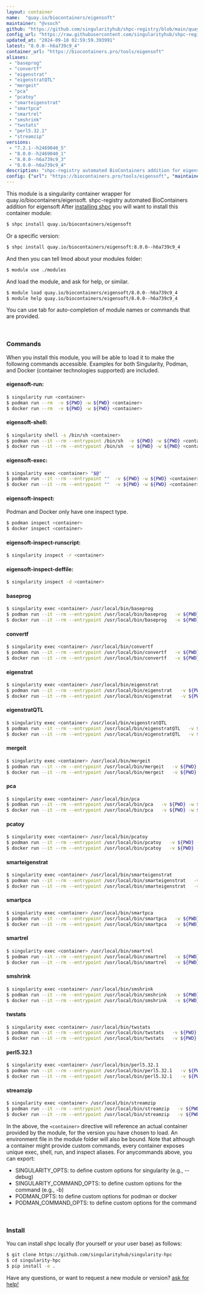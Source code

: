 ```yaml
---
layout: container
name:  "quay.io/biocontainers/eigensoft"
maintainer: "@vsoch"
github: "https://github.com/singularityhub/shpc-registry/blob/main/quay.io/biocontainers/eigensoft/container.yaml"
config_url: "https://raw.githubusercontent.com/singularityhub/shpc-registry/main/quay.io/biocontainers/eigensoft/container.yaml"
updated_at: "2024-09-18 02:59:59.393991"
latest: "8.0.0--h6a739c9_4"
container_url: "https://biocontainers.pro/tools/eigensoft"
aliases:
 - "baseprog"
 - "convertf"
 - "eigenstrat"
 - "eigenstratQTL"
 - "mergeit"
 - "pca"
 - "pcatoy"
 - "smarteigenstrat"
 - "smartpca"
 - "smartrel"
 - "smshrink"
 - "twstats"
 - "perl5.32.1"
 - "streamzip"
versions:
 - "7.2.1--h2469040_5"
 - "8.0.0--h2469040_1"
 - "8.0.0--h6a739c9_3"
 - "8.0.0--h6a739c9_4"
description: "shpc-registry automated BioContainers addition for eigensoft"
config: {"url": "https://biocontainers.pro/tools/eigensoft", "maintainer": "@vsoch", "description": "shpc-registry automated BioContainers addition for eigensoft", "latest": {"8.0.0--h6a739c9_4": "sha256:ee41b744392c271567f8fc308881ecd346d7efa1206d80624696973886fd543e"}, "tags": {"7.2.1--h2469040_5": "sha256:9456610b45716dfa6c5dfad81b4ae981dd0662bf7ae4c2b5317d42a28db4946e", "8.0.0--h2469040_1": "sha256:3b9a72b2081b685fbb21802396c9a08436b5c333c87b1010899828cb4c81d02a", "8.0.0--h6a739c9_3": "sha256:cf1b307bb5395b1f39317f3c8c177f96f6adbb38b6237de7acad090e7a3bc6ba", "8.0.0--h6a739c9_4": "sha256:ee41b744392c271567f8fc308881ecd346d7efa1206d80624696973886fd543e"}, "docker": "quay.io/biocontainers/eigensoft", "aliases": {"baseprog": "/usr/local/bin/baseprog", "convertf": "/usr/local/bin/convertf", "eigenstrat": "/usr/local/bin/eigenstrat", "eigenstratQTL": "/usr/local/bin/eigenstratQTL", "mergeit": "/usr/local/bin/mergeit", "pca": "/usr/local/bin/pca", "pcatoy": "/usr/local/bin/pcatoy", "smarteigenstrat": "/usr/local/bin/smarteigenstrat", "smartpca": "/usr/local/bin/smartpca", "smartrel": "/usr/local/bin/smartrel", "smshrink": "/usr/local/bin/smshrink", "twstats": "/usr/local/bin/twstats", "perl5.32.1": "/usr/local/bin/perl5.32.1", "streamzip": "/usr/local/bin/streamzip"}}
---
```


This module is a singularity container wrapper for quay.io/biocontainers/eigensoft.
shpc-registry automated BioContainers addition for eigensoft
After [installing shpc](#install) you will want to install this container module:


```bash
$ shpc install quay.io/biocontainers/eigensoft
```

Or a specific version:

```bash
$ shpc install quay.io/biocontainers/eigensoft:8.0.0--h6a739c9_4
```

And then you can tell lmod about your modules folder:

```bash
$ module use ./modules
```

And load the module, and ask for help, or similar.

```bash
$ module load quay.io/biocontainers/eigensoft/8.0.0--h6a739c9_4
$ module help quay.io/biocontainers/eigensoft/8.0.0--h6a739c9_4
```

You can use tab for auto-completion of module names or commands that are provided.

<br>

### Commands

When you install this module, you will be able to load it to make the following commands accessible.
Examples for both Singularity, Podman, and Docker (container technologies supported) are included.

#### eigensoft-run:

```bash
$ singularity run <container>
$ podman run --rm  -v ${PWD} -w ${PWD} <container>
$ docker run --rm  -v ${PWD} -w ${PWD} <container>
```

#### eigensoft-shell:

```bash
$ singularity shell -s /bin/sh <container>
$ podman run --it --rm --entrypoint /bin/sh  -v ${PWD} -w ${PWD} <container>
$ docker run --it --rm --entrypoint /bin/sh  -v ${PWD} -w ${PWD} <container>
```

#### eigensoft-exec:

```bash
$ singularity exec <container> "$@"
$ podman run --it --rm --entrypoint ""  -v ${PWD} -w ${PWD} <container> "$@"
$ docker run --it --rm --entrypoint ""  -v ${PWD} -w ${PWD} <container> "$@"
```

#### eigensoft-inspect:

Podman and Docker only have one inspect type.

```bash
$ podman inspect <container>
$ docker inspect <container>
```

#### eigensoft-inspect-runscript:

```bash
$ singularity inspect -r <container>
```

#### eigensoft-inspect-deffile:

```bash
$ singularity inspect -d <container>
```


#### baseprog

```bash
$ singularity exec <container> /usr/local/bin/baseprog
$ podman run --it --rm --entrypoint /usr/local/bin/baseprog   -v ${PWD} -w ${PWD} <container> -c " $@"
$ docker run --it --rm --entrypoint /usr/local/bin/baseprog   -v ${PWD} -w ${PWD} <container> -c " $@"
```


#### convertf

```bash
$ singularity exec <container> /usr/local/bin/convertf
$ podman run --it --rm --entrypoint /usr/local/bin/convertf   -v ${PWD} -w ${PWD} <container> -c " $@"
$ docker run --it --rm --entrypoint /usr/local/bin/convertf   -v ${PWD} -w ${PWD} <container> -c " $@"
```


#### eigenstrat

```bash
$ singularity exec <container> /usr/local/bin/eigenstrat
$ podman run --it --rm --entrypoint /usr/local/bin/eigenstrat   -v ${PWD} -w ${PWD} <container> -c " $@"
$ docker run --it --rm --entrypoint /usr/local/bin/eigenstrat   -v ${PWD} -w ${PWD} <container> -c " $@"
```


#### eigenstratQTL

```bash
$ singularity exec <container> /usr/local/bin/eigenstratQTL
$ podman run --it --rm --entrypoint /usr/local/bin/eigenstratQTL   -v ${PWD} -w ${PWD} <container> -c " $@"
$ docker run --it --rm --entrypoint /usr/local/bin/eigenstratQTL   -v ${PWD} -w ${PWD} <container> -c " $@"
```


#### mergeit

```bash
$ singularity exec <container> /usr/local/bin/mergeit
$ podman run --it --rm --entrypoint /usr/local/bin/mergeit   -v ${PWD} -w ${PWD} <container> -c " $@"
$ docker run --it --rm --entrypoint /usr/local/bin/mergeit   -v ${PWD} -w ${PWD} <container> -c " $@"
```


#### pca

```bash
$ singularity exec <container> /usr/local/bin/pca
$ podman run --it --rm --entrypoint /usr/local/bin/pca   -v ${PWD} -w ${PWD} <container> -c " $@"
$ docker run --it --rm --entrypoint /usr/local/bin/pca   -v ${PWD} -w ${PWD} <container> -c " $@"
```


#### pcatoy

```bash
$ singularity exec <container> /usr/local/bin/pcatoy
$ podman run --it --rm --entrypoint /usr/local/bin/pcatoy   -v ${PWD} -w ${PWD} <container> -c " $@"
$ docker run --it --rm --entrypoint /usr/local/bin/pcatoy   -v ${PWD} -w ${PWD} <container> -c " $@"
```


#### smarteigenstrat

```bash
$ singularity exec <container> /usr/local/bin/smarteigenstrat
$ podman run --it --rm --entrypoint /usr/local/bin/smarteigenstrat   -v ${PWD} -w ${PWD} <container> -c " $@"
$ docker run --it --rm --entrypoint /usr/local/bin/smarteigenstrat   -v ${PWD} -w ${PWD} <container> -c " $@"
```


#### smartpca

```bash
$ singularity exec <container> /usr/local/bin/smartpca
$ podman run --it --rm --entrypoint /usr/local/bin/smartpca   -v ${PWD} -w ${PWD} <container> -c " $@"
$ docker run --it --rm --entrypoint /usr/local/bin/smartpca   -v ${PWD} -w ${PWD} <container> -c " $@"
```


#### smartrel

```bash
$ singularity exec <container> /usr/local/bin/smartrel
$ podman run --it --rm --entrypoint /usr/local/bin/smartrel   -v ${PWD} -w ${PWD} <container> -c " $@"
$ docker run --it --rm --entrypoint /usr/local/bin/smartrel   -v ${PWD} -w ${PWD} <container> -c " $@"
```


#### smshrink

```bash
$ singularity exec <container> /usr/local/bin/smshrink
$ podman run --it --rm --entrypoint /usr/local/bin/smshrink   -v ${PWD} -w ${PWD} <container> -c " $@"
$ docker run --it --rm --entrypoint /usr/local/bin/smshrink   -v ${PWD} -w ${PWD} <container> -c " $@"
```


#### twstats

```bash
$ singularity exec <container> /usr/local/bin/twstats
$ podman run --it --rm --entrypoint /usr/local/bin/twstats   -v ${PWD} -w ${PWD} <container> -c " $@"
$ docker run --it --rm --entrypoint /usr/local/bin/twstats   -v ${PWD} -w ${PWD} <container> -c " $@"
```


#### perl5.32.1

```bash
$ singularity exec <container> /usr/local/bin/perl5.32.1
$ podman run --it --rm --entrypoint /usr/local/bin/perl5.32.1   -v ${PWD} -w ${PWD} <container> -c " $@"
$ docker run --it --rm --entrypoint /usr/local/bin/perl5.32.1   -v ${PWD} -w ${PWD} <container> -c " $@"
```


#### streamzip

```bash
$ singularity exec <container> /usr/local/bin/streamzip
$ podman run --it --rm --entrypoint /usr/local/bin/streamzip   -v ${PWD} -w ${PWD} <container> -c " $@"
$ docker run --it --rm --entrypoint /usr/local/bin/streamzip   -v ${PWD} -w ${PWD} <container> -c " $@"
```



In the above, the `<container>` directive will reference an actual container provided
by the module, for the version you have chosen to load. An environment file in the
module folder will also be bound. Note that although a container
might provide custom commands, every container exposes unique exec, shell, run, and
inspect aliases. For anycommands above, you can export:

 - SINGULARITY_OPTS: to define custom options for singularity (e.g., --debug)
 - SINGULARITY_COMMAND_OPTS: to define custom options for the command (e.g., -b)
 - PODMAN_OPTS: to define custom options for podman or docker
 - PODMAN_COMMAND_OPTS: to define custom options for the command

<br>

### Install

You can install shpc locally (for yourself or your user base) as follows:

```bash
$ git clone https://github.com/singularityhub/singularity-hpc
$ cd singularity-hpc
$ pip install -e .
```

Have any questions, or want to request a new module or version? [ask for help!](https://github.com/singularityhub/singularity-hpc/issues)